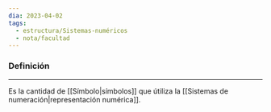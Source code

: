 ```yaml
---
dia: 2023-04-02
tags:
  - estructura/Sistemas-numéricos
  - nota/facultad
---
```

### Definición
---
Es la cantidad de [[Símbolo|símbolos]] que útiliza la [[Sistemas de numeración|representación numérica]].